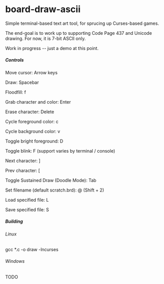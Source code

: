 # board-draw-ascii
Simple terminal-based text art tool, for sprucing up Curses-based games.

The end-goal is to work up to supporting Code Page 437 and Unicode drawing. For now, it is 7-bit ASCII only.

Work in progress -- just a demo at this point.


##### Controls

Move cursor: Arrow keys

Draw: Spacebar

Floodfill: f

Grab character and color: Enter

Erase character: Delete


Cycle foreground color: c

Cycle background color: v

Toggle bright foreground: D

Toggle blink: F (support varies by terminal / console)

Next character: \]

Prev character: \[


Toggle Sustained Draw (Doodle Mode): Tab


Set filename (default scratch.brd): @ (Shift + 2)

Load specified file: L

Save specified file: S


##### Building

###### Linux

gcc \*.c -o draw -lncurses

###### Windows

TODO
